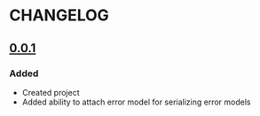 # CHANGELOG

<!-- TEMPLATE OF NEW VERSION -->

<!-- 
## [VERSION](https://github.com/acacode/kinka-serializy/releases/tag/VERSION)

### Changed
### Fixed
### Added
### Removed
 -->


## [0.0.1](https://github.com/acacode/kinka-serializy/releases/tag/0.0.1)

### Added  
- Created project  
- Added ability to attach error model for serializing error models  
